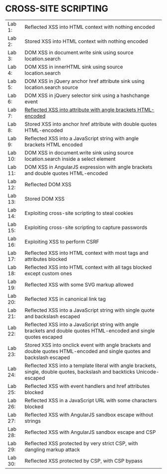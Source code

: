 <h1>CROSS-SITE SCRIPTING</h1>

<table>
	<tr>
		<td>Lab 1: </td>
		<td>Reflected XSS into HTML context with nothing encoded</td>
	</tr>
	<tr>
		<td>Lab 2: </td>
		<td>Stored XSS into HTML context with nothing encoded</td>
	</tr>
	<tr>
		<td>Lab 3: </td>
		<td>DOM XSS in document.write sink using source location.search</td>
	</tr>
	<tr>
		<td>Lab 4: </td>
		<td>DOM XSS in innerHTML sink using source location.search</td>
	</tr>
	<tr>
		<td>Lab 5: </td>
		<td>DOM XSS in jQuery anchor href attribute sink using location.search source</td>
	</tr>
	<tr>
		<td>Lab 6: </td>
		<td>DOM XSS in jQuery selector sink using a hashchange event</td>
	</tr>
	<tr>
		<td>Lab 7: </td>
		<td><a href="https://github.com/LanPhuong07/PortSwigger/blob/main/XSS/Lab%207%20-%20Reflected%20XSS%20into%20attribute%20with%20angle%20brackets%20HTML-encoded.md">Reflected XSS into attribute with angle brackets HTML-encoded</a></td>
	</tr>
	<tr>
		<td>Lab 8: </td>
		<td>Stored XSS into anchor href attribute with double quotes HTML-encoded</td>
	</tr>
	<tr>
		<td>Lab 9: </td>
		<td>Reflected XSS into a JavaScript string with angle brackets HTML encoded</td>
	</tr>
	<tr>
		<td>Lab 10: </td>
		<td>DOM XSS in document.write sink using source location.search inside a select element</td>
	</tr>
	<tr>
		<td>Lab 11: </td>
		<td>DOM XSS in AngularJS expression with angle brackets and double quotes HTML-encoded</td>
	</tr>
	<tr>
		<td>Lab 12: </td>
		<td>Reflected DOM XSS</td>
	</tr>
	<tr>
		<td>Lab 13: </td>
		<td>Stored DOM XSS</td>
	</tr>
		<tr>
		<td>Lab 14: </td>
		<td>Exploiting cross-site scripting to steal cookies</td>
	</tr>
	<tr>
		<td>Lab 15: </td>
		<td>Exploiting cross-site scripting to capture passwords</td>
	</tr>
	<tr>
		<td>Lab 16: </td>
		<td>Exploiting XSS to perform CSRF</td>
	</tr>
		<tr>
		<td>Lab 17: </td>
		<td>Reflected XSS into HTML context with most tags and attributes blocked</td>
	</tr>
	<tr>
		<td>Lab 18: </td>
		<td>Reflected XSS into HTML context with all tags blocked except custom ones</td>
	</tr>
		<tr>
		<td>Lab 19: </td>
		<td>Reflected XSS with some SVG markup allowed</td>
	</tr>
		<tr>
		<td>Lab 20: </td>
		<td>Reflected XSS in canonical link tag</td>
	</tr>
	<tr>
		<td>Lab 21: </td>
		<td>Reflected XSS into a JavaScript string with single quote and backslash escaped</td>
	</tr>
	<tr>
		<td>Lab 22: </td>
		<td>Reflected XSS into a JavaScript string with angle brackets and double quotes HTML-encoded and single quotes escaped</td>
	</tr>
		<tr>
		<td>Lab 23: </td>
		<td>Stored XSS into onclick event with angle brackets and double quotes HTML-encoded and single quotes and backslash escaped</td>
	</tr>
	<tr>
		<td>Lab 24: </td>
		<td>Reflected XSS into a template literal with angle brackets, single, double quotes, backslash and backticks Unicode-escaped</td>
	</tr>
	<tr>
		<td>Lab 25: </td>
		<td>Reflected XSS with event handlers and href attributes blocked</td>
	</tr>
		<tr>
		<td>Lab 26: </td>
		<td>Reflected XSS in a JavaScript URL with some characters blocked</td>
	</tr>
	<tr>
		<td>Lab 27: </td>
		<td>Reflected XSS with AngularJS sandbox escape without strings</td>
	</tr>
	<tr>
		<td>Lab 28: </td>
		<td>Reflected XSS with AngularJS sandbox escape and CSP</td>
	</tr>
		<tr>
		<td>Lab 29: </td>
		<td>Reflected XSS protected by very strict CSP, with dangling markup attack</td>
	</tr>
	<tr>
		<td>Lab 30: </td>
		<td>Reflected XSS protected by CSP, with CSP bypass</td>
	</tr>
</table>